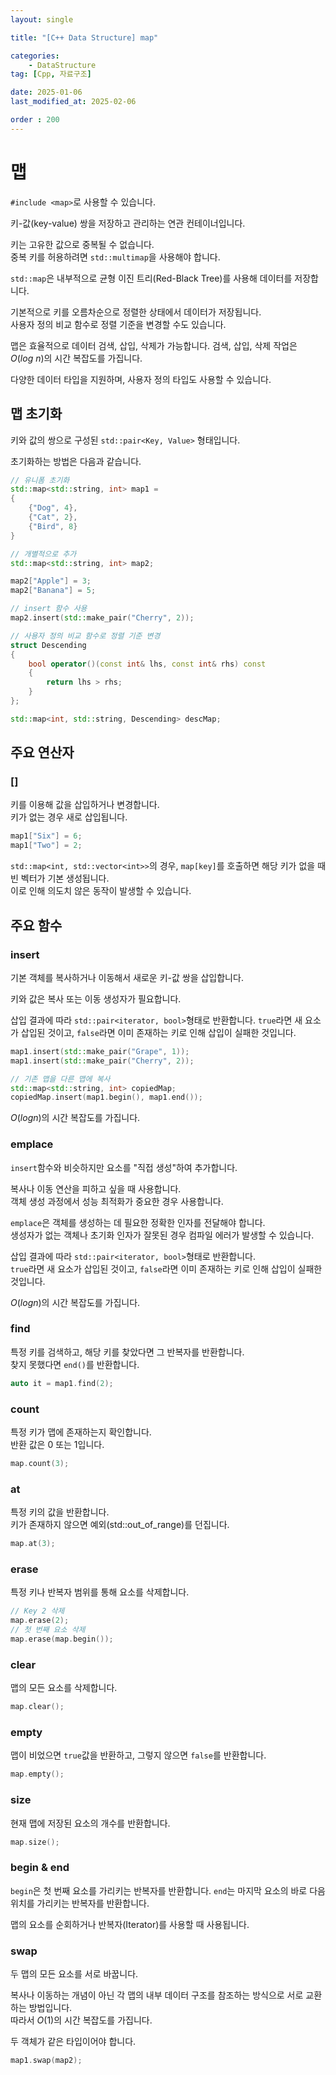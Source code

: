 ```yaml
---
layout: single

title: "[C++ Data Structure] map"

categories:
    - DataStructure
tag: [Cpp, 자료구조]

date: 2025-01-06
last_modified_at: 2025-02-06

order : 200
---
```


# 맵

`#include <map>`로 사용할 수 있습니다.

키-값(key-value) 쌍을 저장하고 관리하는 연관 컨테이너입니다.

키는 고유한 값으로 중복될 수 없습니다.  
중복 키를 허용하려면 `std::multimap`을 사용해야 합니다.

`std::map`은 내부적으로 균형 이진 트리(Red-Black Tree)를 사용해 데이터를 저장합니다.

기본적으로 키를 오름차순으로 정렬한 상태에서 데이터가 저장됩니다.  
사용자 정의 비교 함수로 정렬 기준을 변경할 수도 있습니다.

맵은 효율적으로 데이터 검색, 삽입, 삭제가 가능합니다.
검색, 삽입, 삭제 작업은 $O(log \ n)$의 시간 복잡도를 가집니다.

다양한 데이터 타입을 지원하며, 사용자 정의 타입도 사용할 수 있습니다.

## 맵 초기화

키와 값의 쌍으로 구성된 `std::pair<Key, Value>` 형태입니다.

초기화하는 방법은 다음과 같습니다.

```cpp
// 유니폼 초기화
std::map<std::string, int> map1 =
{
    {"Dog", 4},
    {"Cat", 2},
    {"Bird", 8}
}

// 개별적으로 추가
std::map<std::string, int> map2;

map2["Apple"] = 3;
map2["Banana"] = 5;

// insert 함수 사용
map2.insert(std::make_pair("Cherry", 2));

// 사용자 정의 비교 함수로 정렬 기준 변경
struct Descending
{
    bool operator()(const int& lhs, const int& rhs) const
    {
        return lhs > rhs;
    }
};

std::map<int, std::string, Descending> descMap;
```

## 주요 연산자

### []

키를 이용해 값을 삽입하거나 변경합니다.  
키가 없는 경우 새로 삽입됩니다.

```cpp
map1["Six"] = 6;
map1["Two"] = 2;
```

`std::map<int, std::vector<int>>`의 경우, `map[key]`를 호출하면 해당 키가 없을 때 빈 벡터가 기본 생성됩니다.  
이로 인해 의도치 않은 동작이 발생할 수 있습니다.

## 주요 함수

### insert

기본 객체를 복사하거나 이동해서 새로운 키-값 쌍을 삽입합니다.

키와 값은 복사 또는 이동 생성자가 필요합니다.

삽입 결과에 따라 `std::pair<iterator, bool>`형태로 반환합니다.
`true`라면 새 요소가 삽입된 것이고, `false`라면 이미 존재하는 키로 인해 삽입이 실패한 것입니다.

```cpp
map1.insert(std::make_pair("Grape", 1));
map1.insert(std::make_pair("Cherry", 2));

// 기존 맵을 다른 맵에 복사
std::map<std::string, int> copiedMap;
copiedMap.insert(map1.begin(), map1.end());
```

$O(log n)$의 시간 복잡도를 가집니다.

### emplace

`insert`함수와 비슷하지만 요소를 "직접 생성"하여 추가합니다.

복사나 이동 연산을 피하고 싶을 때 사용합니다.  
객체 생성 과정에서 성능 최적화가 중요한 경우 사용합니다.

`emplace`은 객체를 생성하는 데 필요한 정확한 인자를 전달해야 합니다.  
생성자가 없는 객체나 초기화 인자가 잘못된 경우 컴파일 에러가 발생할 수 있습니다.

삽입 결과에 따라 `std::pair<iterator, bool>`형태로 반환합니다.  
`true`라면 새 요소가 삽입된 것이고, `false`라면 이미 존재하는 키로 인해 삽입이 실패한 것입니다.

$O(log n)$의 시간 복잡도를 가집니다.

### find

특정 키를 검색하고, 해당 키를 찾았다면 그 반복자를 반환합니다.  
찾지 못했다면 `end()`를 반환합니다.

```cpp
auto it = map1.find(2);
```

### count

특정 키가 맵에 존재하는지 확인합니다.  
반환 값은 0 또는 1입니다.

```cpp
map.count(3);
```

### at

특정 키의 값을 반환합니다.  
키가 존재하지 않으면 예외(std::out_of_range)를 던집니다.

```cpp
map.at(3);
```

### erase

특정 키나 반복자 범위를 통해 요소를 삭제합니다.

```cpp
// Key 2 삭제
map.erase(2);
// 첫 번째 요소 삭제
map.erase(map.begin());
```

### clear

맵의 모든 요소를 삭제합니다.

```cpp
map.clear();
```

### empty

맵이 비었으면 `true`값을 반환하고, 그렇지 않으면 `false`를 반환합니다.

```cpp
map.empty();
```

### size

현재 맵에 저장된 요소의 개수를 반환합니다.

```cpp
map.size();
```

### begin & end

`begin`은 첫 번째 요소를 가리키는 반복자를 반환합니다.
`end`는 마지막 요소의 바로 다음 위치를 가리키는 반복자를 반환합니다.

맵의 요소를 순회하거나 반복자(Iterator)를 사용할 때 사용됩니다.

### swap

두 맵의 모든 요소를 서로 바꿉니다.

복사나 이동하는 개념이 아닌 각 맵의 내부 데이터 구조를 참조하는 방식으로 서로 교환하는 방법입니다.  
따라서 $O(1)$의 시간 복잡도를 가집니다.

두 객체가 같은 타입이어야 합니다.

```cpp
map1.swap(map2);
```